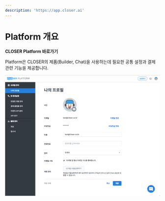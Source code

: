 ```yaml
---
description: 'https://app.closer.ai'
---
```


# Platform 개요

**CLOSER Platform 바로가기**

Platform은 CLOSER의 제품\(Builder, Chat\)을 사용하는데 필요한 공통 설정과 결제 관련 기능을 제공합니다.

![&#xD50C;&#xB7AB;&#xD3FC; &#xD654;&#xBA74; &#xC608;&#xC2DC;](../.gitbook/assets/undefined%20%2820%29.png)

